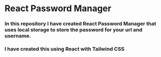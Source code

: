 # React Password Manager
### In this repository I have created React Password Manager that uses local storage to store the password for your url and username.
### I have created this using React with Tailwind CSS

